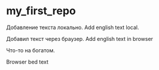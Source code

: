 # my_first_repo

Добавление текста локально. Add english text local.

Добавил текст через браузер. Add english text in browser


 Что-то на богатом. 

Browser bed text

